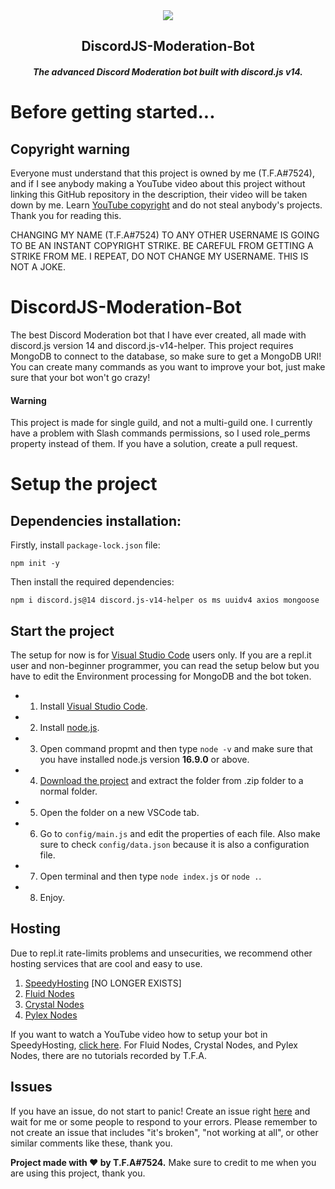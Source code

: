 <div align="center">
  <img src="https://user-images.githubusercontent.com/92172698/212478747-4db80253-59a9-4702-b5a8-0cb2ecb7ef62.png">
  <h2>
    DiscordJS-Moderation-Bot 
   </h2>
   <h5>
    The advanced Discord Moderation bot built with discord.js v14.  
   </h5>
</div>

# Before getting started...
## Copyright warning
Everyone must understand that this project is owned by me (T.F.A#7524), and if I see anybody making a YouTube video about this project without linking this GitHub repository in the description, their video will be taken down by me. Learn [YouTube copyright](https://www.youtube.com/howyoutubeworks/policies/copyright/) and do not steal anybody's projects. Thank you for reading this.

CHANGING MY NAME (T.F.A#7524) TO ANY OTHER USERNAME IS GOING TO BE AN INSTANT COPYRIGHT STRIKE. BE CAREFUL FROM GETTING A STRIKE FROM ME. I REPEAT, DO NOT CHANGE MY USERNAME. THIS IS NOT A JOKE.

# DiscordJS-Moderation-Bot
The best Discord Moderation bot that I have ever created, all made with discord.js version 14 and discord.js-v14-helper. This project requires MongoDB to connect to the database, so make sure to get a MongoDB URI! You can create many commands as you want to improve your bot, just make sure that your bot won't go crazy!

#### Warning
This project is made for single guild, and not a multi-guild one. I currently have a problem with Slash commands permissions, so I used role_perms property instead of them. If you have a solution, create a pull request.

# Setup the project

## Dependencies installation:
Firstly, install `package-lock.json` file:
```shell
npm init -y
```

Then install the required dependencies:

```shell
npm i discord.js@14 discord.js-v14-helper os ms uuidv4 axios mongoose
```

## Start the project
The setup for now is for [Visual Studio Code](https://code.visualstudio.com/) users only. If you are a repl.it user and non-beginner programmer, you can read the setup below but you have to edit the Environment processing for MongoDB and the bot token.
- 1. Install [Visual Studio Code](https://code.visualstudio.com/).
- 2. Install [node.js](https://nodejs.org/en/download/).
- 3. Open command propmt and then type `node -v` and make sure that you have installed node.js version **16.9.0** or above.
- 4. [Download the project](https://github.com/TFAGaming/DiscordJS-Moderation-Bot/archive/refs/heads/main.zip) and extract the folder from .zip folder to a normal folder.
- 5. Open the folder on a new VSCode tab.
- 6. Go to `config/main.js` and edit the properties of each file. Also make sure to check `config/data.json` because it is also a configuration file.
- 7. Open terminal and then type `node index.js` or `node .`.
- 8. Enjoy.

## Hosting
Due to repl.it rate-limits problems and unsecurities, we recommend other hosting services that are cool and easy to use.
1. [SpeedyHosting](https://www.speedyhosting.tech/) [NO LONGER EXISTS]
2. [Fluid Nodes](https://fluidnodes.com/)
3. [Crystal Nodes](https://dash.ssmidge.xyz/)
4. [Pylex Nodes](https://client.pylexnodes.net/)

If you want to watch a YouTube video how to setup your bot in SpeedyHosting, [click here](https://www.youtube.com/watch?v=ksSlfnVxOS4&ab_channel=T.F.A7524). For Fluid Nodes, Crystal Nodes, and Pylex Nodes, there are no tutorials recorded by T.F.A.

## Issues
If you have an issue, do not start to panic! Create an issue right [here](https://github.com/TFAGaming/Tags-System-Discord-Bot/issues) and wait for me or some people to respond to your errors.
Please remember to not create an issue that includes "it's broken", "not working at all", or other similar comments like these, thank you.

**Project made with ❤ by T.F.A#7524.** Make sure to credit to me when you are using this project, thank you.
